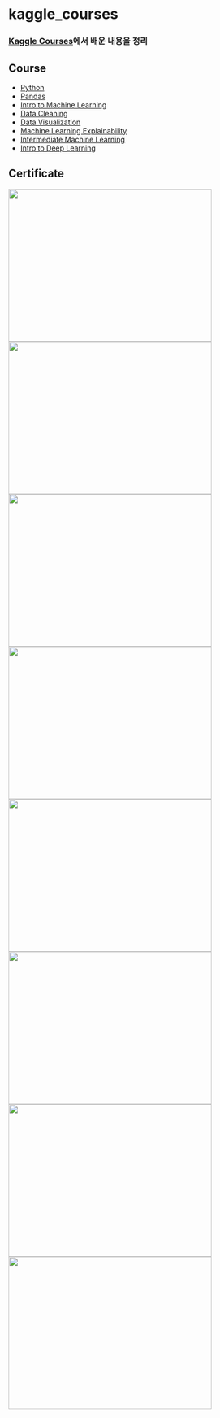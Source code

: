 # kaggle_courses

### [Kaggle Courses](https://www.kaggle.com/learn)에서 배운 내용을 정리


## Course
- [Python](https://github.com/Jalbin1307/kaggle_courses/tree/main/Python) 
- [Pandas](https://github.com/Jalbin1307/kaggle_courses/tree/main/Pandas) 
- [Intro to Machine Learning](https://github.com/Jalbin1307/kaggle_courses/tree/main/Intro_to_Machine_Learning) 
- [Data Cleaning](https://github.com/Jalbin1307/kaggle_courses/tree/main/Data_Cleaning)
- [Data Visualization](https://github.com/Jalbin1307/kaggle_courses/tree/main/Data_Visualization)
- [Machine Learning Explainability](https://github.com/Jalbin1307/kaggle_courses/tree/main/Machine_Learning_Explainability)
- [Intermediate Machine Learning](https://github.com/Jalbin1307/kaggle_courses/tree/main/Intermediate_Machine_Learning)
- [Intro to Deep Learning](https://github.com/Jalbin1307/kaggle_courses/tree/main/Intro_to_Deep_Learning)


## Certificate

<img src="https://user-images.githubusercontent.com/70004933/126608806-4a31943b-17b8-4add-a8e3-dea1aa81079b.png" width="400" height="300"/>
<img src="https://user-images.githubusercontent.com/70004933/126753088-1314a277-56f7-4c73-a814-44a4a30f7de9.png" width="400" height="300"/>
<img src="https://user-images.githubusercontent.com/70004933/126921870-7e45402f-ee36-48c5-94fa-48df3f4760ec.png" width="400" height="300"/>
<img src="https://user-images.githubusercontent.com/70004933/127123616-26601b98-b189-42d0-a11c-ba25a62af9f1.png" width="400" height="300"/>
<img src="https://user-images.githubusercontent.com/70004933/127270658-24bd523b-1906-423a-9695-0f3d3e10c4af.png" width="400" height="300"/>
<img src="https://user-images.githubusercontent.com/70004933/127418226-4e82cadb-24fd-4756-95ac-ce6a25e1329d.png" width="400" height="300"/>
<img src="https://user-images.githubusercontent.com/70004933/127587487-984d3ae7-db44-40bc-b799-e2cd73ba34aa.png" width="400" height="300"/>
<img src="https://user-images.githubusercontent.com/70004933/127763503-31f213f8-cb71-4421-810b-63c5351b0c2c.png" width="400" height="300"/>


